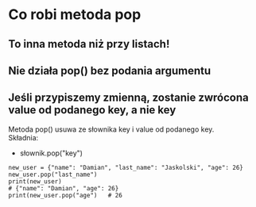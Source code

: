 # Co robi metoda pop   
## To inna metoda niż przy listach!  
## Nie działa pop() bez podania argumentu   
## Jeśli przypiszemy zmienną, zostanie zwrócona value od podanego key, a nie key   
  
Metoda pop() usuwa ze słownika key i value od podanego key.   
Składnia:  
- słownik.pop("key")  
  
```
new_user = {"name": "Damian", "last_name": "Jaskolski", "age": 26}
new_user.pop("last_name")
print(new_user)
# {"name": "Damian", "age": 26}
print(new_user.pop("age")   # 26
```

